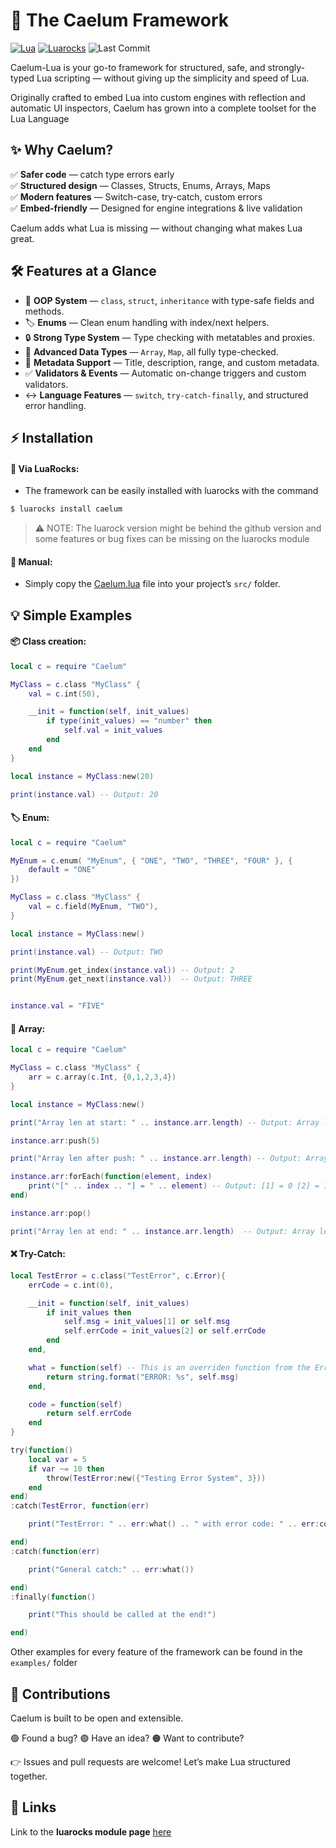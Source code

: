 # 🌌 The Caelum Framework

[![Lua](https://img.shields.io/badge/Lua-5.1-blue)](https://www.lua.org/)
[![Luarocks](https://img.shields.io/luarocks/v/inluiz/caelum)](https://luarocks.org/modules/inluiz/caelum)
![Last Commit](https://img.shields.io/github/last-commit/zLouis043/Caelum-lua)

Caelum-Lua is your go-to framework for structured, safe, and strongly-typed Lua scripting — without giving up the simplicity and speed of Lua.

Originally crafted to embed Lua into custom engines with reflection and automatic UI inspectors, Caelum has grown into a complete toolset for the Lua Language

## ✨ Why Caelum?

✅ **Safer code** — catch type errors early  
✅ **Structured design** — Classes, Structs, Enums, Arrays, Maps  
✅ **Modern features** — Switch-case, try-catch, custom errors  
✅ **Embed-friendly** — Designed for engine integrations & live validation  

Caelum adds what Lua is missing — without changing what makes Lua great.

## 🛠️ Features at a Glance

- 🧱 **OOP System** — `class`, `struct`, `inheritance` with type-safe fields and methods.
- 🏷️ **Enums** — Clean enum handling with index/next helpers.
- 🔒 **Strong Type System** — Type checking with metatables and proxies.
- 🧩 **Advanced Data Types** — `Array`, `Map`, all fully type-checked.
- 📝 **Metadata Support** — Title, description, range, and custom metadata.
- ✅ **Validators & Events** — Automatic on-change triggers and custom validators.
- ↔️ **Language Features** — `switch`, `try-catch-finally`, and structured error handling.

## ⚡ Installation 

#### 🚀 **Via LuaRocks**:

- The framework can be easily installed with luarocks with the command

```sh
$ luarocks install caelum
```

> ⚠️ NOTE:  The luarock version might be behind the github version and some features or bug fixes can be missing on the luarocks module 

#### 📝 **Manual**:
- Simply copy the [Caelum.lua](./src/Caelum.lua) file into your project’s ``src/`` folder.

## 💡 Simple Examples 

#### 📦 Class creation: 

```lua
local c = require "Caelum"

MyClass = c.class "MyClass" {
    val = c.int(50),

    __init = function(self, init_values)
        if type(init_values) == "number" then
            self.val = init_values
        end
    end
}

local instance = MyClass:new(20)

print(instance.val) -- Output: 20

```

#### 🏷️ Enum: 

```lua
local c = require "Caelum"

MyEnum = c.enum( "MyEnum", { "ONE", "TWO", "THREE", "FOUR" }, {
    default = "ONE"
})

MyClass = c.class "MyClass" {
    val = c.field(MyEnum, "TWO"),
}

local instance = MyClass:new()

print(instance.val) -- Output: TWO

print(MyEnum.get_index(instance.val)) -- Output: 2
print(MyEnum.get_next(instance.val))  -- Output: THREE


instance.val = "FIVE"
```

#### 🧩 Array:

```lua
local c = require "Caelum"

MyClass = c.class "MyClass" {
    arr = c.array(c.Int, {0,1,2,3,4})
}

local instance = MyClass:new()

print("Array len at start: " .. instance.arr.length) -- Output: Array len at start: 5

instance.arr:push(5)

print("Array len after push: " .. instance.arr.length) -- Output: Array len after push: 6

instance.arr:forEach(function(element, index)
    print("[" .. index .. "] = " .. element) -- Output: [1] = 0 [2] = 1 ...
end)

instance.arr:pop()

print("Array len at end: " .. instance.arr.length)  -- Output: Array len at end: 5
```

#### ❌ Try-Catch: 

```lua
local TestError = c.class("TestError", c.Error){
    errCode = c.int(0),

    __init = function(self, init_values)
        if init_values then 
            self.msg = init_values[1] or self.msg
            self.errCode = init_values[2] or self.errCode
        end
    end,

    what = function(self) -- This is an overriden function from the Error base class
        return string.format("ERROR: %s", self.msg)
    end,

    code = function(self)
        return self.errCode
    end
}

try(function()
    local var = 5
    if var ~= 10 then
        throw(TestError:new({"Testing Error System", 3}))
    end
end)
:catch(TestError, function(err)

    print("TestError: " .. err:what() .. " with error code: " .. err:code())

end)
:catch(function(err)

    print("General catch:" .. err:what())

end)
:finally(function()

    print("This should be called at the end!")

end)

```

Other examples for every feature of the framework can be found in the ```examples/``` folder

## 🤝 Contributions

Caelum is built to be open and extensible.

🟢 Found a bug?
🟣 Have an idea?
🟠 Want to contribute?

👉 Issues and pull requests are welcome! Let’s make Lua structured together.

## 🔗 Links 

Link to the **luarocks module page** [here](https://luarocks.org/modules/inluiz/caelum)